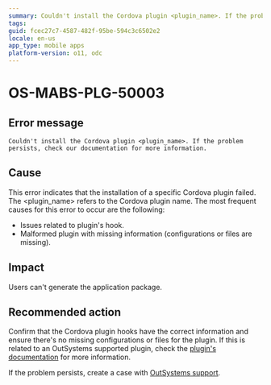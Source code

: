 ```yaml
---
summary: Couldn't install the Cordova plugin <plugin_name>. If the problem persists, check our documentation for more information.
tags:
guid: fcec27c7-4587-482f-95be-594c3c6502e2
locale: en-us
app_type: mobile apps
platform-version: o11, odc
---
```


# OS-MABS-PLG-50003

## Error message

`Couldn't install the Cordova plugin <plugin_name>. If the problem persists, check our documentation for more information.`

## Cause

This error indicates that the installation of a specific Cordova plugin failed. The &lt;plugin_name&gt; refers to the Cordova plugin name. The most frequent causes for this error to occur are the following:

* Issues related to plugin's hook.
* Malformed plugin with missing information (configurations or files are missing).

## Impact

Users can't generate the application package.

## Recommended action

Confirm that the Cordova plugin hooks have the correct information and ensure there's no missing configurations or files for the plugin. If this is related to an OutSystems supported plugin, check the [plugin's documentation](https://success.outsystems.com/Documentation/11/Extensibility_and_Integration/Mobile_Plugins) for more information.

If the problem persists, create a case with [OutSystems support](https://www.outsystems.com/support/portal/open-support-case?ErrorCode=OS-MABS-PLG-50003).
